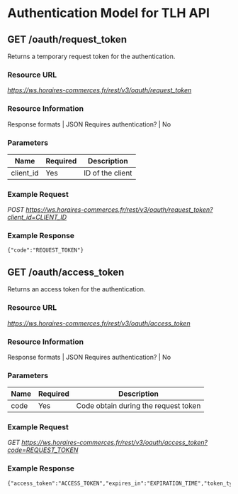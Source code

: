 # Authentication Model for TLH API

## GET /oauth/request_token

Returns a temporary request token for the authentication.

### Resource URL
_https://ws.horaires-commerces.fr/rest/v3/oauth/request_token_

### Resource Information
Response formats | JSON
Requires authentication? | No

### Parameters
| Name | Required | Description |
|---|---|---|
| client_id  | Yes | ID of the client |

### Example Request
_POST https://ws.horaires-commerces.fr/rest/v3/oauth/request_token?client_id=CLIENT_ID_

### Example Response
```
{"code":"REQUEST_TOKEN"}
```

## GET /oauth/access_token

Returns an access token for the authentication.

### Resource URL
_https://ws.horaires-commerces.fr/rest/v3/oauth/access_token_

### Resource Information
Response formats | JSON
Requires authentication? | No

### Parameters
| Name | Required | Description |
|---|---|---|
| code  | Yes | Code obtain during the request token |

### Example Request
_GET https://ws.horaires-commerces.fr/rest/v3/oauth/access_token?code=REQUEST_TOKEN_

### Example Response
```
{"access_token":"ACCESS_TOKEN","expires_in":"EXPIRATION_TIME","token_type":"Bearer","scope":null}
```
